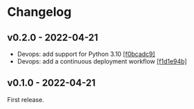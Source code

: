 # Changelog

## v0.2.0 - 2022-04-21

- Devops: add support for Python 3.10 [[f0bcadc9]](https://github.com/sphuber/biblary/commit/f0bcadc99ffc037acaae97ad83863f66188c108f)
- Devops: add a continuous deployment workflow [[f1d1e94b]](https://github.com/sphuber/biblary/commit/f1d1e94bacb8f0867985d38aca165955910aa451)

## v0.1.0 - 2022-04-21

First release.
